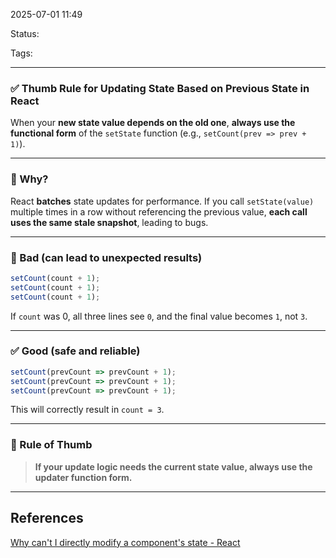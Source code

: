 
2025-07-01 11:49

Status:

Tags:

---
### ✅ **Thumb Rule for Updating State Based on Previous State in React**

When your **new state value depends on the old one**, **always use the functional form** of the `setState` function (e.g., `setCount(prev => prev + 1)`).

---

### 🔁 Why?

React **batches** state updates for performance. If you call `setState(value)` multiple times in a row without referencing the previous value, **each call uses the same stale snapshot**, leading to bugs.

---

### 🚫 Bad (can lead to unexpected results)

```jsx
setCount(count + 1);
setCount(count + 1);
setCount(count + 1);
```

If `count` was 0, all three lines see `0`, and the final value becomes `1`, not `3`.

---

### ✅ Good (safe and reliable)

```jsx
setCount(prevCount => prevCount + 1);
setCount(prevCount => prevCount + 1);
setCount(prevCount => prevCount + 1);
```

This will correctly result in `count = 3`.

---

### 🧠 Rule of Thumb

> **If your update logic needs the current state value, always use the updater function form.**

---
## References

[Why can't I directly modify a component's state - React](../../../6%20-%20Main%20notes/Frontend/React/Why%20can't%20I%20directly%20modify%20a%20component's%20state%20-%20React.md)